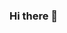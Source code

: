 ### Hi there 👋

<!--
**Davidhzk2/Davidhzk2** is a ✨ _special_ ✨ repository because its `README.md` (this file) appears on your GitHub profile.

Software Developer 

- 🔭 I’m currently working on ...
- 🌱 I’m currently learning ...
- 👯 I’m looking to collaborate on ...
- 🤔 I’m looking for help with ...
- 💬 Ask me about ...
- 📫 How to reach me: ...
- 😄 Pronouns: ...
- ⚡ Fun fact: ...
-->
